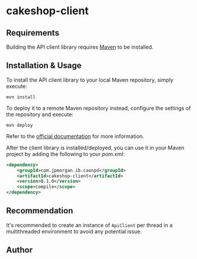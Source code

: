 # cakeshop-client

## Requirements

Building the API client library requires [Maven](https://maven.apache.org/) to be installed.

## Installation & Usage

To install the API client library to your local Maven repository, simply execute:

```shell
mvn install
```

To deploy it to a remote Maven repository instead, configure the settings of the repository and execute:

```shell
mvn deploy
```

Refer to the [official documentation](https://maven.apache.org/plugins/maven-deploy-plugin/usage.html) for more information.

After the client library is installed/deployed, you can use it in your Maven project by adding the following to your *pom.xml*:

```xml
<dependency>
    <groupId>com.jpmorgan.ib.caonpd</groupId>
    <artifactId>cakeshop-client</artifactId>
    <version>0.1.0</version>
    <scope>compile</scope>
</dependency>

```

## Recommendation

It's recommended to create an instance of `ApiClient` per thread in a multithreaded environment to avoid any potential issue.

## Author




